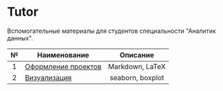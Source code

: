 # Tutor
Вспомогательные материалы для студентов специальности "Аналитик данных".

|№|Наименование|Описание|
|:-----:|-----|:-----:|
|1|[Оформление проектов](https://github.com/nikitinatanya/tutor/tree/main/Оформление%20проектов) | Markdown, LaTeX
|2|[Визуализация](https://github.com/nikitinatanya/tutor/tree/main/Визуализация) | seaborn, boxplot
